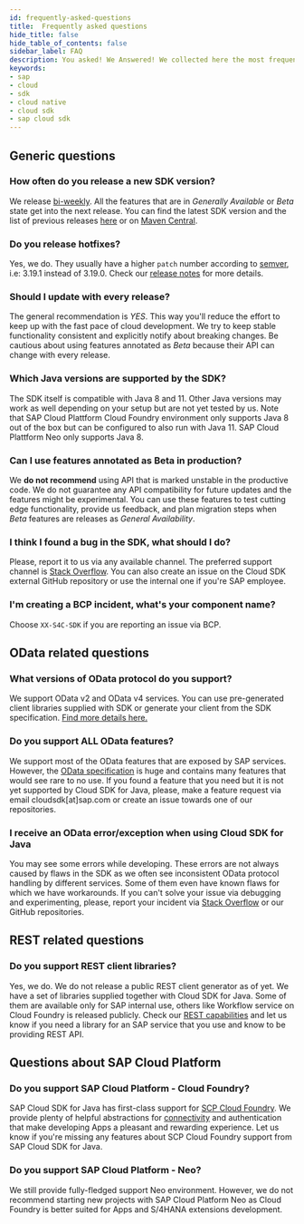 ```yaml
---
id: frequently-asked-questions
title:  Frequently asked questions
hide_title: false
hide_table_of_contents: false
sidebar_label: FAQ
description: You asked! We Answered! We collected here the most frequent question about SAP Cloud SDK for Java.
keywords:
- sap
- cloud
- sdk
- cloud native
- cloud sdk
- sap cloud sdk
---
```


## Generic questions ##

### How often do you release a new SDK version?

We release [bi-weekly](https://search.maven.org/artifact/com.sap.cloud.sdk/sdk-bom). All the features that are in _Generally Available_ or _Beta_ state get into the next release. You can find the latest SDK version and the list
of previous releases [here](release-notes-sap-cloud-sdk-for-java) or on [Maven Central](https://search.maven.org/artifact/com.sap.cloud.sdk/sdk-bom).

### Do you release hotfixes?

Yes, we do. They usually have a higher `patch` number according to [semver](https://semver.org/), i.e: 3.19.1 instead of 3.19.0. Check our [release notes](release-notes-sap-cloud-sdk-for-java) for
more details.

### Should I update with every release?

The general recommendation is _YES_. This way you'll reduce the effort to keep up with the fast pace of cloud development. We try to keep stable functionality consistent and explicitly notify about breaking changes. Be cautious about using features annotated as _Beta_ because their API can change with every release.

### Which Java versions are supported by the SDK?

The SDK itself is compatible with Java 8 and 11. Other Java versions may work as well depending on your setup but are not yet tested by us. Note that SAP Cloud Plattform Cloud Foundry environment only supports Java 8 out of the box but can be configured to also run with Java 11. SAP Cloud Plattform Neo only supports Java 8.

### Can I use features annotated as Beta in production?

We __do not recommend__ using API that is marked unstable in the productive code. We do not guarantee any API compatibility for future updates and the features might be experimental. You can use these features to test cutting edge functionality, provide us feedback, and plan migration steps when _Beta_ features are releases as _General Availability_.

### I think I found a bug in the SDK, what should I do?

Please, report it to us via any available channel. The preferred support channel is [Stack Overflow](https://stackoverflow.com/questions/tagged/sap-cloud-sdk ). You can also create an issue on the Cloud SDK external GitHub repository or use the internal one if you're SAP employee.

### I'm creating a BCP incident, what's your component name?

Choose `XX-S4C-SDK` if you are reporting an issue via BCP.

## OData related questions ##

### What versions of OData protocol do you support?

We support OData v2 and OData v4 services. You can use pre-generated client libraries supplied with SDK or generate your client from the SDK specification. [Find more details here.](features/odata/overview )

### Do you support ALL OData features?

We support most of the OData features that are exposed by SAP services. However, the [OData specification](https://www.odata.org/documentation/) is huge and contains many features that would see rare to no use. If you found a feature that you need but it is not yet supported by Cloud SDK for Java, please, make a feature request via email cloudsdk[at]sap.com or create an issue towards one of our repositories.

### I receive an OData error/exception when using Cloud SDK for Java

You may see some errors while developing. These errors are not always caused by flaws in the SDK as we often see inconsistent OData protocol handling by different services. Some of them even have known flaws for which we have workarounds. If you can't solve your issue via debugging and experimenting, please, report your incident via [Stack Overflow](https://stackoverflow.com/questions/tagged/sap-cloud-sdk ) or our GitHub repositories.

## REST related questions ##

### Do you support REST client libraries?

Yes, we do. We do not release a public REST client generator as of yet. We have a set of libraries supplied together with Cloud SDK for Java. Some of them are available only for SAP internal use, others like Workflow service on Cloud Foundry is released publicly. Check our [REST capabilities](features/rest/overview) and let us know if you need a library for an SAP service that you use and know to be providing REST API.

## Questions about SAP Cloud Platform

### Do you support SAP Cloud Platform - Cloud Foundry?

SAP Cloud SDK for Java has first-class support for [SCP Cloud Foundry](https://www.sap.com/products/cloud-platform.html). We provide plenty of helpful abstractions for [connectivity](features/connectivity/sdk-connectivity-destination-service) and authentication that make developing Apps a pleasant and rewarding experience. Let us know if you're missing any features about SCP Cloud Foundry support from SAP Cloud SDK for Java.

### Do you support SAP Cloud Platform - Neo?

We still provide fully-fledged support Neo environment. However, we do not recommend starting new projects with SAP Cloud Platform Neo as Cloud Foundry is better suited for Apps and S/4HANA extensions development.

